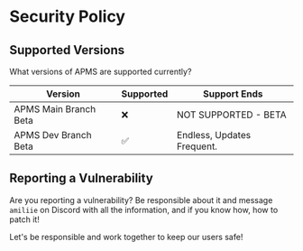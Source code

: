 # Security Policy

## Supported Versions

What versions of APMS are supported currently?

| Version                 | Supported          | Support Ends               |
| ----------------------- | ------------------ | -------------------------- |
| APMS Main Branch Beta   | :x:                | NOT SUPPORTED - BETA       |
| APMS Dev Branch Beta    | ✅                 | Endless, Updates Frequent. |

## Reporting a Vulnerability

Are you reporting a vulnerability? Be responsible about it and message `amiliie` on Discord with all the information, and if you know how, how to patch it!

Let's be responsible and work together to keep our users safe!
